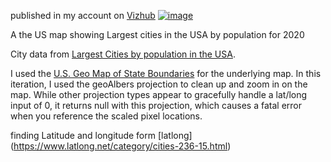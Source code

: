 published in my account on [Vizhub](https://vizhub.com/dralmadani/e9a2b6197eb14b87aafbc85a09b90fe8)
[![image](https://user-images.githubusercontent.com/25451974/98738714-23e11a00-2376-11eb-8c0d-785eddff9ecb.png)](https://vizhub.com/dralmadani/e9a2b6197eb14b87aafbc85a09b90fe8)


A the US map showing Largest cities in the USA by population for 2020 

City data from [Largest Cities by population in the USA](https://gist.github.com/dralmadani/c04f95746e2f36b040d3d764ab7b9c62).

I used the [U.S. Geo Map of State Boundaries](https://cdn.jsdelivr.net/npm/us-atlas@3.0.0/states-10m.json) for the underlying map. In this iteration, I used the geoAlbers projection to clean up and zoom in on the map. While other projection types appear to gracefully handle a lat/long input of 0, it returns null with this projection, which causes a fatal error when you reference the scaled pixel locations.


finding Latitude and longitude form [latlong]
(https://www.latlong.net/category/cities-236-15.html)


